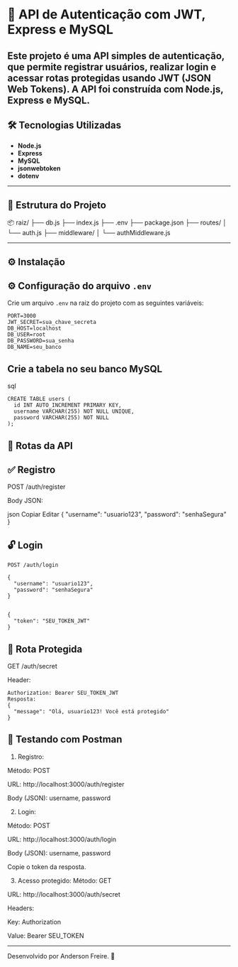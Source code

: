 # 🔐 API de Autenticação com JWT, Express e MySQL

Este projeto é uma API simples de autenticação, que permite registrar usuários, realizar login e acessar rotas protegidas usando **JWT (JSON Web Tokens)**. A API foi construída com **Node.js**, **Express** e **MySQL**.
---

## 🛠️ Tecnologias Utilizadas

- **Node.js**
- **Express**
- **MySQL**
- **jsonwebtoken**
- **dotenv**

---

## 📁 Estrutura do Projeto

📦 raiz/
├── db.js
├── index.js
├── .env
├── package.json
├── routes/
│ └── auth.js
├── middleware/
│ └── authMiddleware.js

---

## ⚙️ Instalação

## ⚙️ Configuração do arquivo `.env`

Crie um arquivo `.env` na raiz do projeto com as seguintes variáveis:

```
PORT=3000
JWT_SECRET=sua_chave_secreta
DB_HOST=localhost
DB_USER=root
DB_PASSWORD=sua_senha
DB_NAME=seu_banco
```

## Crie a tabela no seu banco MySQL
sql
```
CREATE TABLE users (
  id INT AUTO_INCREMENT PRIMARY KEY,
  username VARCHAR(255) NOT NULL UNIQUE,
  password VARCHAR(255) NOT NULL
);
```

## 🔑 Rotas da API

## ✅ Registro
POST /auth/register

Body JSON:

json
Copiar
Editar
{
  "username": "usuario123",
  "password": "senhaSegura"
}

## 🔓 Login
```
POST /auth/login

{
  "username": "usuario123",
  "password": "senhaSegura"
}


{
  "token": "SEU_TOKEN_JWT"
}
```

## 🔐 Rota Protegida
GET /auth/secret

Header:
```
Authorization: Bearer SEU_TOKEN_JWT
Resposta:
{
  "message": "Olá, usuario123! Você está protegido"
}
```

## 🧪 Testando com Postman

1. Registro:

Método: POST

URL: http://localhost:3000/auth/register

Body (JSON): username, password

2. Login:

Método: POST

URL: http://localhost:3000/auth/login

Body (JSON): username, password

Copie o token da resposta.

3. Acesso protegido:
Método: GET

URL: http://localhost:3000/auth/secret

Headers:

Key: Authorization

Value: Bearer SEU_TOKEN

---
Desenvolvido por Anderson Freire. 🚀

